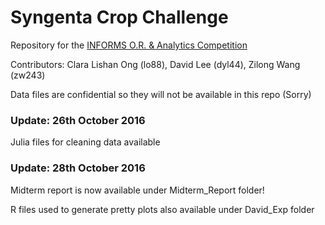 # Syngenta Crop Challenge

Repository for the [INFORMS O.R. & Analytics Competition](http://connect.informs.org/oratc/2017problem)

Contributors: 
Clara Lishan Ong (lo88),
David Lee (dyl44),
Zilong Wang (zw243)

Data files are confidential so they will not be available in this repo (Sorry)

### Update: 26th October 2016
Julia files for cleaning data available

### Update: 28th October 2016
Midterm report is now available under Midterm_Report folder!

R files used to generate pretty plots also available under David_Exp folder
